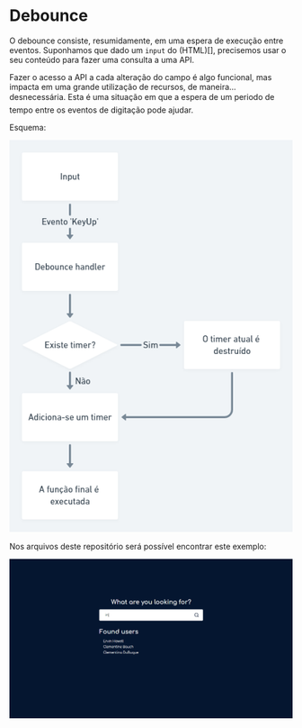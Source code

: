 # Debounce

O debounce consiste, resumidamente, em uma espera de execução entre eventos. Suponhamos que dado um `input` do (HTML)[], precisemos usar o seu conteúdo para fazer uma consulta a uma API.

Fazer o acesso a API a cada alteração do campo é algo funcional, mas impacta em uma grande utilização de recursos, de maneira... desnecessária. Esta é uma situação em que a espera de um periodo de tempo entre os eventos de digitação pode ajudar.

Esquema:

<div align="center">

![Esquema de funcionamento do debounce](./.github/images/debounce-schema.png)

</div>

Nos arquivos deste repositório será possível encontrar este exemplo:

![Exemplo do uso de debounce](./.github/images/preview.png)
